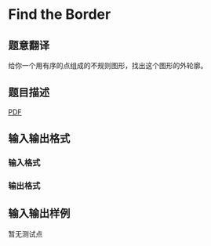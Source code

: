 # Find the Border

## 题意翻译

给你一个用有序的点组成的不规则图形，找出这个图形的外轮廓。

## 题目描述

[problemUrl]: https://uva.onlinejudge.org/index.php?option=com_onlinejudge&Itemid=8&category=446&page=show_problem&problem=4086

[PDF](https://uva.onlinejudge.org/external/13/p1340.pdf)

## 输入输出格式

### 输入格式

### 输出格式

## 输入输出样例

暂无测试点

